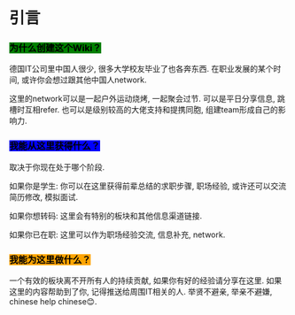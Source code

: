 # 引言

### <mark style="background-color:green;">**为什么创建这个Wiki？**</mark>

德国IT公司里中国人很少, 很多大学校友毕业了也各奔东西. 在职业发展的某个时间, 或许你会想过跟其他中国人network.

这里的network可以是一起户外运动烧烤, 一起聚会过节. 可以是平日分享信息, 跳槽时互相refer. 也可以是级别较高的大佬支持和提携同胞, 组建team形成自己的影响力.

### <mark style="background-color:blue;">**我能从这里获得什么？**</mark>

取决于你现在处于哪个阶段.

如果你是学生: 你可以在这里获得前辈总结的求职步骤, 职场经验, 或许还可以交流简历修改, 模拟面试.

如果你想转码: 这里会有特别的板块和其他信息渠道链接.

如果你已在职: 这里可以作为职场经验交流, 信息补充, network.

### <mark style="background-color:orange;">我能为这里做什么？</mark>

一个有效的板块离不开所有人的持续贡献, 如果你有好的经验请分享在这里. 如果这里的内容帮助到了你, 记得推送给周围IT相关的人. 举贤不避亲, 举亲不避嫌, chinese help chinese😊.
